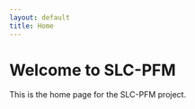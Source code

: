 ```yaml
---
layout: default
title: Home
---
```


# Welcome to SLC-PFM

This is the home page for the SLC-PFM project.
